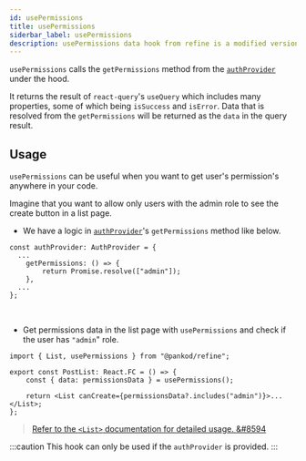 ```yaml
---
id: usePermissions
title: usePermissions
siderbar_label: usePermissions
description: usePermissions data hook from refine is a modified version of react-query's useQuery for retrieving user data
---
```


`usePermissions` calls the `getPermissions` method from the [`authProvider`](/docs/api-references/providers/auth-provider) under the hood.

It returns the result of `react-query`'s `useQuery` which includes many properties, some of which being `isSuccess` and `isError`. Data that is resolved from the `getPermissions` will be returned as the `data` in the query result.

## Usage

`usePermissions` can be useful when you want to get user's permission's anywhere in your code.

Imagine that you want to allow only users with the admin role to see the create button in a list page.

- We have a logic in [`authProvider`](/docs/api-references/providers/auth-provider)'s `getPermissions` method like below.

```tsx {2-4}
const authProvider: AuthProvider = {
  ...
    getPermissions: () => {
        return Promise.resolve(["admin"]);
    },
  ...
};
```
<br/>

- Get permissions data in the list page with `usePermissions` and check if the user has `"admin`" role.

```tsx twoslash title="pages/post/list" {0, 3}
import { List, usePermissions } from "@pankod/refine";

export const PostList: React.FC = () => {
    const { data: permissionsData } = usePermissions();

    return <List canCreate={permissionsData?.includes("admin")}>...</List>;
};
```


> [Refer to the `<List>` documentation for detailed usage. &#8594](api-references/components/basic-views/list.md)


:::caution
This hook can only be used if the `authProvider` is provided.
:::

